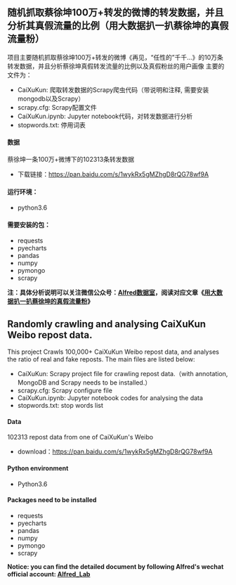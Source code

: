 ## 随机抓取蔡徐坤100万+转发的微博的转发数据，并且分析其真假流量的比例（用大数据扒一扒蔡徐坤的真假流量粉）

项目主要随机抓取蔡徐坤100万+转发的微博《再见，“任性的”千千…》的10万条转发数据，并且分析蔡徐坤真假转发流量的比例以及真假粉丝的用户画像
主要的文件为：
- CaiXuKun: 爬取转发数据的Scrapy爬虫代码（带说明和注释, 需要安装mongodb以及Scrapy）
- scrapy.cfg: Scrapy配置文件
- CaiXuKun.ipynb: Jupyter notebook代码，对转发数据进行分析
- stopwords.txt: 停用词表

#### 数据
蔡徐坤一条100万+微博下的102313条转发数据
- 下载链接：https://pan.baidu.com/s/1wykRx5gMZhgD8rQG78wf9A

#### 运行环境：
- python3.6

#### 需要安装的包：
- requests
- pyecharts
- pandas
- numpy
- pymongo
- scrapy

**注：具体分析说明可以关注微信公众号：[Alfred数据室](https://wx1.sinaimg.cn/mw690/007yVcwsgy1g03lo67ikoj30u00f0ta0.jpg)，阅读对应文章《[用大数据扒一扒蔡徐坤的真假流量粉](https://mp.weixin.qq.com/s/j1kgf2RR7jssbWa7uWC-uA)》**


## Randomly crawling and analysing CaiXuKun Weibo repost data.

This project Crawls 100,000+ CaiXuKun Weibo repost data, and analyses the ratio of real and fake reposts.
The main files are listed below:
- CaiXuKun: Scrapy project file for crawling repost data.（with annotation, MongoDB and Scrapy needs to be installed.）
- scrapy.cfg: Scrapy configure file
- CaiXuKun.ipynb: Jupyter notebook codes for analysing the data
- stopwords.txt: stop words list


#### Data
102313 repost data from one of CaiXuKun's Weibo
- download：https://pan.baidu.com/s/1wykRx5gMZhgD8rQG78wf9A

#### Python environment
- Python3.6

#### Packages need to be installed
- requests
- pyecharts
- pandas
- numpy
- pymongo
- scrapy

**Notice: you can find the detailed document by following Alfred's wechat official account: [Alfred_Lab](https://wx1.sinaimg.cn/mw690/007yVcwsgy1g03lo67ikoj30u00f0ta0.jpg)**
